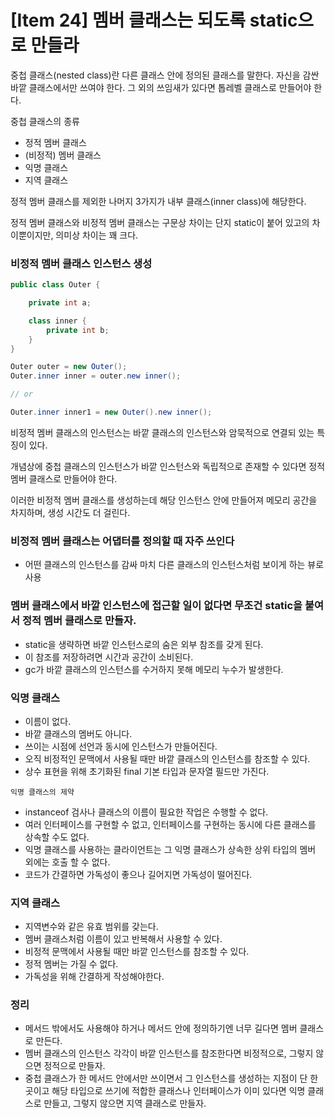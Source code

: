 # [Item 24] 멤버 클래스는 되도록 static으로 만들라

중첩 클래스(nested class)란 다른 클래스 안에 정의된 클래스를 말한다. 자신을 감싼 바깥 클래스에서만 쓰여야 한다. 그 외의 쓰임새가 있다면 톱레벨 클래스로 만들어야 한다.

중첩 클래스의 종류

- 정적 멤버 클래스
- (비정적) 멤버 클래스
- 익명 클래스
- 지역 클래스

정적 멤버 클래스를 제외한 나머지 3가지가 내부 클래스(inner class)에 해당한다.

정적 멤버 클래스와 비정적 멤버 클래스는 구문상 차이는 단지 static이 붙어 있고의 차이뿐이지만, 의미상 차이는 꽤 크다.

### 비정적 멤버 클래스 인스턴스 생성

```java
public class Outer {

    private int a;

    class inner {
        private int b;
    }
}
```

```java
Outer outer = new Outer();
Outer.inner inner = outer.new inner();

// or

Outer.inner inner1 = new Outer().new inner();
```

비정적 멤버 클래스의 인스턴스는 바깥 클래스의 인스턴스와 암묵적으로 연결되 있는 특징이 있다.

개념상에 중첩 클래스의 인스턴스가 바깥 인스턴스와 독립적으로 존재할 수 있다면 정적 멤버 클래스로 만들어야 한다.

이러한 비정적 멤버 클래스를 생성하는데 해당 인스턴스 안에 만들어져 메모리 공간을 차지하며, 생성 시간도 더 걸린다.

### 비정적 멤버 클래스는 어댑터를 정의할 때 자주 쓰인다

- 어떤 클래스의 인스턴스를 감싸 마치 다른 클래스의 인스턴스처럼 보이게 하는 뷰로 사용

### 멤버 클래스에서 바깥 인스턴스에 접근할 일이 없다면 무조건 static을 붙여서 정적 멤버 클래스로 만들자.

- static을 생략하면 바깥 인스턴스로의 숨은 외부 참조를 갖게 된다.
- 이 참조를 저장하려면 시간과 공간이 소비된다.
- gc가 바깥 클래스의 인스턴스를 수거하지 못해 메모리 누수가 발생한다.

### 익명 클래스

- 이름이 없다.
- 바깥 클래스의 멤버도 아니다.
- 쓰이는 시점에 선언과 동시에 인스턴스가 만들어진다.
- 오직 비정적인 문맥에서 사용될 때만 바깥 클래스의 인스턴스를 참조할 수 있다.
- 상수 표현을 위해 초기화된 final 기본 타입과  문자열 필드만 가진다.

`익명 클래스의 제약`

- instanceof 검사나 클래스의 이름이 필요한 작업은 수행할 수 없다.
- 여러 인터페이스를 구현할 수 없고, 인터페이스를 구현하는 동시에 다른 클래스를 상속할 수도 없다.
- 익명 클래스를 사용하는 클라이언트는 그 익명 클래스가 상속한 상위 타입의 멤버 외에는 호출 할 수 없다.
- 코드가 간결하면 가독성이 좋으나 길어지면 가독성이 떨어진다.

### 지역 클래스

- 지역변수와 같은 유효 범위를 갖는다.
- 멤버 클래스처럼 이름이 있고 반복해서 사용할 수 있다.
- 비정적 문맥에서 사용될 때만 바깥 인스턴스를 참조할 수 있다.
- 정적 멤버는 가질 수 없다.
- 가독성을 위해 간결하게 작성해야한다.

### 정리

- 메서드 밖에서도 사용해야 하거나 메서드 안에 정의하기엔 너무 길다면 멤버 클래스로 만든다.
- 멤버 클래스의 인스턴스 각각이 바깥 인스턴스를 참조한다면 비정적으로, 그렇지 않으면 정적으로 만들자.
- 중첩 클래스가 한 메서드 안에서만 쓰이면서 그 인스턴스를 생성하는 지점이 단 한 곳이고 해당 타입으로 쓰기에 적합한 클래스나 인터페이스가 이미 있다면 익명 클래스로 만들고, 그렇지 않으면 지역 클래스로 만들자.